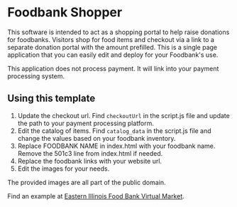 # Foodbank Shopper
This software is intended to act as a shopping portal to help raise donations for foodbanks. 
Visitors shop for food items and checkout via a link to a separate donation portal with the amount prefilled.
This is a single page application that you can easily edit and deploy for your Foodbank's use.
  
This application does not process payment. It will link into your payment processing system.

## Using this template

1. Update the checkout url. Find `checkoutUrl` in the script.js file and update the path to your payment processing platform.
2. Edit the catalog of items. Find `catalog_data` in the script.js file and change the values based on your foodbank inventory.
3. Replace FOODBANK NAME in index.html with your foodbank name. Remove the 501c3 line from index.html if needed.
4. Replace the foodbank links with your website url.
5. Edit the images for your needs.

The provided images are all part of the public domain.

Find an example at [Eastern Illinois Food Bank Virtual Market](https://eiffooddrive.org/).
